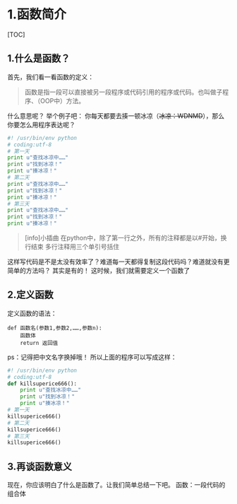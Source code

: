 # 1.函数简介
[TOC]

1.什么是函数？
---
首先，我们看一看函数的定义：
> 函数是指一段可以直接被另一段程序或代码引用的程序或代码。也叫做子程序、（OOP中）方法。

什么意思呢？
举个例子吧：
你每天都要去揍一顿冰凉（~~冰凉：WDNMD~~），那么你要怎么用程序表达呢？
~~~python
#! /usr/bin/env python
# coding:utf-8
# 第一天
print u"查找冰凉中……"
print u"找到冰凉！"
print u"揍冰凉！"
# 第二天
print u"查找冰凉中……"
print u"找到冰凉！"
print u"揍冰凉！"
# 第三天
print u"查找冰凉中……"
print u"找到冰凉！"
print u"揍冰凉！"
~~~
>[info]小插曲
>在python中，除了第一行之外，所有的注释都是以#开始，换行结束
多行注释用三个单引号括住

这样写代码是不是太没有效率了？难道每一天都得复制这段代码吗？难道就没有更简单的方法吗？
其实是有的！
这时候，我们就需要定义一个函数了

2.定义函数
---
定义函数的语法：
~~~
def 函数名(参数1,参数2,……,参数n):
    函数体
    return 返回值
~~~
ps：记得把中文名字换掉哦！
所以上面的程序可以写成这样：
~~~python
#! /usr/bin/env python
# coding:utf-8
def killsuperice666():
    print u"查找冰凉中……"
    print u"找到冰凉！"
    print u"揍冰凉！"
# 第一天
killsuperice666()
# 第二天
killsuperice666()
# 第三天
killsuperice666()
~~~

3.再谈函数意义
---
现在，你应该明白了什么是函数了。让我们简单总结一下吧。
函数：一段代码的组合体
